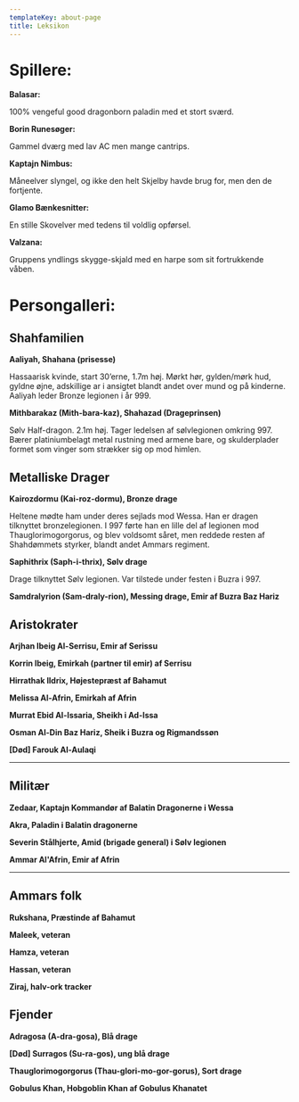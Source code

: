 ```yaml
---
templateKey: about-page
title: Leksikon
---
```

# Spillere:

**Balasar:**

100% vengeful good dragonborn paladin med et stort sværd.

**Borin Runesøger:**

Gammel dværg med lav AC men mange cantrips.

**Kaptajn Nimbus:**

Måneelver slyngel, og ikke den helt Skjelby havde brug for, men den de fortjente.

**Glamo Bænkesnitter:**

En stille Skovelver med tedens til voldlig opførsel.

**Valzana:**

Gruppens yndlings skygge-skjald med en harpe som sit fortrukkende våben.

# Persongalleri:

## **Shahfamilien**

**Aaliyah, Shahana (prisesse)**

Hassaarisk kvinde, start 30’erne, 1.7m høj. Mørkt hør, gylden/mørk hud, gyldne øjne, adskillige ar i ansigtet blandt andet over mund og på kinderne. Aaliyah leder Bronze legionen i år 999.

**Mithbarakaz (Mith-bara-kaz), Shahazad (Drageprinsen)**

Sølv Half-dragon. 2.1m høj. Tager ledelsen af sølvlegionen omkring 997. Bærer platiniumbelagt metal rustning med armene bare, og skulderplader formet som vinger som strækker sig op mod himlen.

## Metalliske Drager

**Kairozdormu (Kai-roz-dormu), Bronze drage**

Heltene mødte ham under deres sejlads mod Wessa. Han er dragen tilknyttet bronzelegionen. I 997 førte han en lille del af legionen mod Thauglorimogorgorus, og blev voldsomt såret, men reddede resten af Shahdømmets styrker, blandt andet Ammars regiment.

**Saphithrix (Saph-i-thrix), Sølv drage**

Drage tilknyttet Sølv legionen. Var tilstede under festen i Buzra i 997.

**Samdralyrion (Sam-draly-rion), Messing drage, Emir af Buzra Baz Hariz**

## **Aristokrater**

**Arjhan Ibeig Al-Serrisu, Emir af Serissu**

**Korrin Ibeig, Emirkah (partner til emir) af Serrisu**

**Hirrathak Ildrix, Højestepræst af Bahamut**

**Melissa Al-Afrin, Emirkah af Afrin**

**Murrat Ebid Al-Issaria, Sheikh i Ad-Issa**

**Osman Al-Din Baz Hariz, Sheik i Buzra og Rigmandssøn**

**\[Død] Farouk Al-Aulaqi**

****

## **Militær**

**Zedaar, Kaptajn Kommandør af Balatin Dragonerne i Wessa**

**Akra, Paladin i Balatin dragonerne**

**Severin Stålhjerte, Amid (brigade general) i Sølv legionen**

**Ammar Al'Afrin, Emir af Afrin**

****

## Ammars folk

**Rukshana, Præstinde af Bahamut**

**Maleek, veteran**

**Hamza, veteran**

**Hassan, veteran**

**Ziraj, halv-ork tracker**



## **Fjender**

**Adragosa (A-dra-gosa), Blå drage**

**\[Død] Surragos (Su-ra-gos), ung blå drage**

**Thauglorimogorgorus (Thau-glori-mo-gor-gorus), Sort drage**

**Gobulus Khan, Hobgoblin Khan af Gobulus Khanatet**
